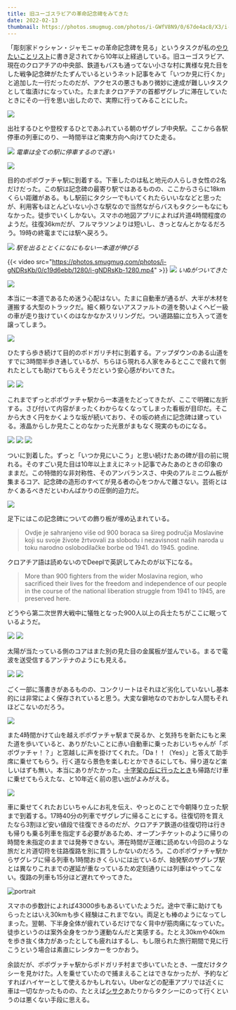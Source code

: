 ```yaml
---
title: 旧ユーゴスラビアの革命記念碑をみてきた
date: 2022-02-13
thumbnail: https://photos.smugmug.com/photos/i-GWfV8N9/0/67de4ac8/X3/i-GWfV8N9-X3.jpg
---
```


「彫刻家ドゥシャン・ジャモニャの革命記念碑を見る」というタスクが私の[やりたいことリスト](https://gist.github.com/xarsh/05982d9d1d4f00f11ec3)に書き足されてから10年以上経過している。旧ユーゴスラビア、現在のクロアチアの中央部、鉄道もバスも通ってない小さな村に異様な見た目をした戦争記念碑がたたずんでいるというネット記事をみて「いつか見に行くか」と追加した一行だったのだが、アクセスの悪さもあり微妙に達成が難しいタスクとして塩漬けになっていた。たまたまクロアチアの首都ザグレブに滞在していたときにその一行を思い出したので、実際に行ってみることにした。

![](https://photos.smugmug.com/photos/i-QpCG7D3/0/a6d0c22b/X3/i-QpCG7D3-X3.jpg)

出社するひとや登校するひとであふれている朝のザグレブ中央駅。ここから各駅停車の列車にのり、一時間半ほど南東方向へ向けてひた走る。

![](https://photos.smugmug.com/photos/i-B2Px57f/0/1872c3ec/X3/i-B2Px57f-X3.jpg)
*電車は全ての駅に停車するので遅い*

![](https://photos.smugmug.com/photos/i-h3QBsL2/0/39ea3b8f/X3/i-h3QBsL2-X3.jpg)

目的のポポヴァチャ駅に到着する。下車したのは私と地元の人らしき女性の2名だけだった。この駅は記念碑の最寄り駅ではあるものの、ここからさらに18kmくらい距離がある。もし駅前にタクシーでもいてくれたらいいななどと思ったが、利用客もほとんどいない小さな駅なので当然ながらバスもタクシーもなにもなかった。徒歩でいくしかない。スマホの地図アプリによれば片道4時間程度のようだ。往復36kmだが、フルマラソンよりは短いし、きっとなんとかなるだろう。19時の終電までには駅へ戻ろう。

![](https://photos.smugmug.com/photos/i-pg7fDN3/0/63a54f62/X3/i-pg7fDN3-X3.jpg)
*駅を出るととくになにもない一本道が伸びる*

{{< video src="https://photos.smugmug.com/photos/i-gNDRsKb/0/c19d6ebb/1280/i-gNDRsKb-1280.mp4" >}}
![](https://photos.smugmug.com/photos/i-ZP8JhCQ/0/b031f2ac/X3/i-ZP8JhCQ-X3.jpg)
*いぬがついてきた*

![](https://photos.smugmug.com/photos/i-htFP7CV/0/b8658e9f/X3/i-htFP7CV-X3.jpg)

本当に一本道であるため迷う心配はない。たまに自動車が通るが、大半が木材を運搬する大型のトラックだ。細く頼りないアスファルトの道を勢いよくヘビー級の車が走り抜けていくのはなかなかスリリングだ。つい道路脇に立ち入って道を譲ってしまう。

![](https://photos.smugmug.com/photos/i-2gNX5R8/0/1a425d0e/X3/i-2gNX5R8-X3.jpg)

ひたすら歩き続けて目的のポドガリチ村に到着する。アップダウンのある山道をすでに3時間半歩き通しているが、ちらほら現れる人家をみるとここで疲れて倒れたとしても助けてもらえそうだという安心感がわいてきた。

![](https://photos.smugmug.com/photos/i-Mm3hK79/0/2573fd9e/X3/i-Mm3hK79-X3.jpg)
![](https://photos.smugmug.com/photos/i-j5dCHQ5/0/b061c465/X3/i-j5dCHQ5-X3.jpg)

これまでずっとポポヴァチャ駅から一本道をたどってきたが、ここで明確に左折する。さび付いて内容がまったくわからなくなってしまった看板が目印だ。そこから大きく円をかくような坂が続いており、その坂の終点に記念碑は建っている。液晶からしか見たことのなかった光景がまもなく現実のものになる。

![](https://photos.smugmug.com/photos/i-6WndDdP/0/23954329/X3/i-6WndDdP-X3.jpg)
![](https://photos.smugmug.com/photos/i-CT99Z7W/0/980f3b96/X3/i-CT99Z7W-X3.jpg)
![](https://photos.smugmug.com/photos/i-Ph9QKpX/0/01c1ec09/X3/i-Ph9QKpX-X3.jpg)

ついに到着した。ずっと「いつか見にいこう」と思い続けたあの碑が目の前に現れる。そのすごい見た目は10年以上まえにネット記事でみたあのときの印象のままだ。この特徴的な非対称性、そのアンバランスさ、中央のアルミニウム板が集まるコア、記念碑の造形のすべてが見る者の心をつかんで離さない。芸術とはかくあるべきだといわんばかりの圧倒的迫力だ。

![](https://photos.smugmug.com/photos/i-2KSb5fv/0/f215f21c/X3/i-2KSb5fv-X3.jpg)

足下にはこの記念碑についての飾り板が埋め込まれている。

> Ovdje je sahranjeno više od 900 boraca sa šireg područja Moslavine koji su svoje živote žrtvovali za slobodu i nezavisnost naših naroda u toku narodno oslobodilačke borbe od 1941. do 1945. godine.

クロアチア語は読めないのでDeeplで英訳してみたのが以下になる。

> More than 900 fighters from the wider Moslavina region, who sacrificed their lives for the freedom and independence of our people in the course of the national liberation struggle from 1941 to 1945, are preserved here.

どうやら第二次世界大戦中に犠牲となった900人以上の兵士たちがここに眠っているようだ。

![](https://photos.smugmug.com/photos/i-TbP4kdV/0/08363f09/X3/i-TbP4kdV-X3.jpg)
![](https://photos.smugmug.com/photos/i-t2RjQZL/0/0776e2ad/X3/i-t2RjQZL-X3.jpg)

太陽が当たっている側のコアはまた別の見た目の金属板が並んでいる。まるで電波を送受信するアンテナのようにも見える。

![](https://photos.smugmug.com/photos/i-jVh7JcK/0/d1b40f93/X3/i-jVh7JcK-X3.jpg)
![](https://photos.smugmug.com/photos/i-jNKNZ58/0/38468cbe/X3/i-jNKNZ58-X3.jpg)

ごく一部に落書きがあるものの、コンクリートはそれほど劣化していないし基本的には非常によく保存されていると思う。大変な僻地なのでおかしな人間もそれほどこないのだろう。

![](https://photos.smugmug.com/photos/i-kDDzwxz/0/baf0ca03/X3/i-kDDzwxz-X3.jpg)

また4時間かけて山を越えポポヴァチャ駅まで戻るか、と気持ちを新たにもと来た道を歩いていると、ありがたいことに赤い自動車に乗ったおじいちゃんが「ポポヴァチャ！？」と窓越しに声を掛けてくれた。「Da！！（Yes）」と答えて助手席に乗せてもらう。行く道なら景色を楽しむとかできるにしても、帰り道など楽しいはずも無い。本当にありがたかった。[十字架の丘に行ったとき](/post/77628228263/)も帰路だけ車に乗せてもらえたな、と10年近く前の思い出がよみがえる。

![](https://photos.smugmug.com/photos/i-p8qz3Bt/0/0868cecc/X3/i-p8qz3Bt-X3.jpg)

車に乗せてくれたおじいちゃんにお礼を伝え、やっとのことで今朝降り立った駅まで到着する。17時40分の列車でザグレブに帰ることにする。往復切符を買えたなら3割ほど安い値段で往復できるのだが、クロアチア鉄道の往復切符は行きも帰りも乗る列車を指定する必要があるため、オープンチケットのように帰りの時間を未指定のままでは発券できない。滞在時間が正確に読めない今回のような旅だと片道切符を往路復路を別に買うしかないのだろう。このポポヴァチャ駅からザグレブに帰る列車も1時間おきくらいには出ているが、始発駅のザグレブ駅とは異なりこれまでの遅延が重なっているため定刻通りには列車はやってこない。復路の列車も15分ほど遅れてやってきた。

![portrait](https://photos.smugmug.com/photos/i-QXds48F/0/1b12d3e7/X3/i-QXds48F-X3.png)

スマホの歩数計によれば43000歩もあるいていたようだ。途中で車に助けてもらったとはいえ30kmも歩く経験はこれまでない。両足とも棒のようになってしまった。翌朝、下半身全体が疲れているだけでなく背中が筋肉痛になっていた。徒歩というのは案外全身をつかう運動なんだと実感する。たとえ30kmや40kmを歩き抜く体力があったとしても疲れはするし、もし限られた旅行期間で見に行こうという場合は素直にレンタカーをつかおう。

余談だが、ポポヴァチャ駅からポドガリチ村まで歩いていたとき、一度だけタクシーを見かけた。人を乗せていたので捕まえることはできなかったが、予約などすればハイヤーとして使えるかもしれない。Uberなどの配車アプリでは近くに車は一切なかったものの、たとえば[シサク](https://ja.wikipedia.org/wiki/%E3%82%B7%E3%82%B5%E3%82%AF)あたりからタクシーにのって行くというのは悪くない手段に思える。
